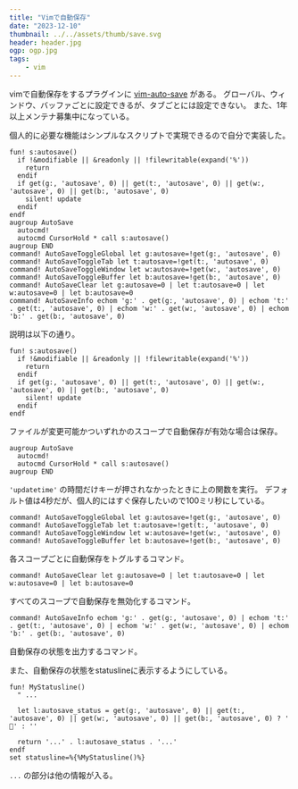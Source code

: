 ```yaml
---
title: "Vimで自動保存"
date: "2023-12-10"
thumbnail: ../../assets/thumb/save.svg
header: header.jpg
ogp: ogp.jpg
tags:
    - vim
---
```


vimで自動保存をするプラグインに [vim-auto-save](https://github.com/907th/vim-auto-save) がある。
グローバル、ウィンドウ、バッファごとに設定できるが、タブごとには設定できない。
また、1年以上メンテナ募集中になっている。

個人的に必要な機能はシンプルなスクリプトで実現できるので自分で実装した。

```vim
fun! s:autosave()
  if !&modifiable || &readonly || !filewritable(expand('%'))
    return
  endif
  if get(g:, 'autosave', 0) || get(t:, 'autosave', 0) || get(w:, 'autosave', 0) || get(b:, 'autosave', 0)
    silent! update
  endif
endf
augroup AutoSave
  autocmd!
  autocmd CursorHold * call s:autosave()
augroup END
command! AutoSaveToggleGlobal let g:autosave=!get(g:, 'autosave', 0)
command! AutoSaveToggleTab let t:autosave=!get(t:, 'autosave', 0)
command! AutoSaveToggleWindow let w:autosave=!get(w:, 'autosave', 0)
command! AutoSaveToggleBuffer let b:autosave=!get(b:, 'autosave', 0)
command! AutoSaveClear let g:autosave=0 | let t:autosave=0 | let w:autosave=0 | let b:autosave=0
command! AutoSaveInfo echom 'g:' . get(g:, 'autosave', 0) | echom 't:' . get(t:, 'autosave', 0) | echom 'w:' . get(w:, 'autosave', 0) | echom 'b:' . get(b:, 'autosave', 0)
```

説明は以下の通り。

```vim
fun! s:autosave()
  if !&modifiable || &readonly || !filewritable(expand('%'))
    return
  endif
  if get(g:, 'autosave', 0) || get(t:, 'autosave', 0) || get(w:, 'autosave', 0) || get(b:, 'autosave', 0)
    silent! update
  endif
endf
```

ファイルが変更可能かついずれかのスコープで自動保存が有効な場合は保存。

```vim
augroup AutoSave
  autocmd!
  autocmd CursorHold * call s:autosave()
augroup END
```

`'updatetime'` の時間だけキーが押されなかったときに上の関数を実行。
デフォルト値は4秒だが、個人的にはすぐ保存したいので100ミリ秒にしている。

```vim
command! AutoSaveToggleGlobal let g:autosave=!get(g:, 'autosave', 0)
command! AutoSaveToggleTab let t:autosave=!get(t:, 'autosave', 0)
command! AutoSaveToggleWindow let w:autosave=!get(w:, 'autosave', 0)
command! AutoSaveToggleBuffer let b:autosave=!get(b:, 'autosave', 0)
```

各スコープごとに自動保存をトグルするコマンド。

```vim
command! AutoSaveClear let g:autosave=0 | let t:autosave=0 | let w:autosave=0 | let b:autosave=0
```

すべてのスコープで自動保存を無効化するコマンド。

```vim
command! AutoSaveInfo echom 'g:' . get(g:, 'autosave', 0) | echom 't:' . get(t:, 'autosave', 0) | echom 'w:' . get(w:, 'autosave', 0) | echom 'b:' . get(b:, 'autosave', 0)
```

自動保存の状態を出力するコマンド。

また、自動保存の状態をstatuslineに表示するようにしている。

```vim
fun! MyStatusline()
  " ...

  let l:autosave_status = get(g:, 'autosave', 0) || get(t:, 'autosave', 0) || get(w:, 'autosave', 0) || get(b:, 'autosave', 0) ? ' 󰓦' : ''

  return '...' . l:autosave_status . '...'
endf
set statusline=%{%MyStatusline()%}
```

`...` の部分は他の情報が入る。
